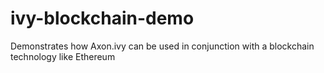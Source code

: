 # ivy-blockchain-demo
Demonstrates how Axon.ivy can be used in conjunction with a blockchain technology like Ethereum

